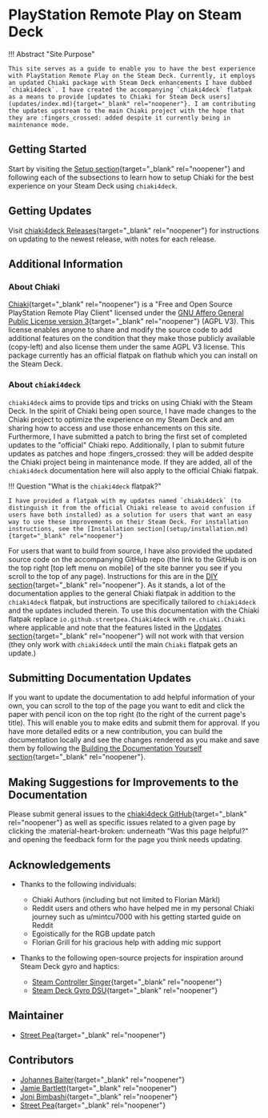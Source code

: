 # PlayStation Remote Play on Steam Deck

!!! Abstract "Site Purpose"

    This site serves as a guide to enable you to have the best experience with PlayStation Remote Play on the Steam Deck. Currently, it employs an updated Chiaki package with Steam Deck enhancements I have dubbed `chiaki4deck`. I have created the accompanying `chiaki4deck` flatpak as a means to provide [updates to Chiaki for Steam Deck users](updates/index.md){target="_blank" rel="noopener"}. I am contributing the updates upstream to the main Chiaki project with the hope that they are :fingers_crossed: added despite it currently being in maintenance mode.

## Getting Started

Start by visiting the [Setup section](setup/index.md){target="_blank" rel="noopener"} and following each of the subsections to learn how to setup Chiaki for the best experience on your Steam Deck using `chiaki4deck`.

## Getting Updates

Visit [chiaki4deck Releases](updates/releases.md){target="_blank" rel="noopener"} for instructions on updating to the newest release, with notes for each release.

## Additional Information

### About Chiaki

[Chiaki](https://git.sr.ht/~thestr4ng3r/chiaki){target="_blank" rel="noopener"} is a "Free and Open Source PlayStation Remote Play Client" licensed under the [GNU Affero General Public License version 3](https://www.gnu.org/licenses/agpl-3.0.html){target="_blank" rel="noopener"} (AGPL V3). This license enables anyone to share and modify the source code to add additional features on the condition that they make those publicly available (copy-left) and also license them under the same AGPL V3 license. This package currently has an official flatpak on flathub which you can install on the Steam Deck.

### About `chiaki4deck`

`chiaki4deck` aims to provide tips and tricks on using Chiaki with the Steam Deck. In the spirit of Chiaki being open source, I have made changes to the Chiaki project to optimize the experience on my Steam Deck and am sharing how to access and use those enhancements on this site. Furthermore, I have submitted a patch to bring the first set of completed updates to the "official" Chiaki repo. Additionally, I plan to submit future updates as patches and hope :fingers_crossed: they will be added despite the Chiaki project being in maintenance mode. If they are added, all of the `chiaki4deck` documentation here will also apply to the official Chiaki flatpak. 

!!! Question "What is the `chiaki4deck` flatpak?"

    I have provided a flatpak with my updates named `chiaki4deck` (to distinguish it from the official Chiaki release to avoid confusion if users have both installed) as a solution for users that want an easy way to use these improvements on their Steam Deck. For installation instructions, see the [Installation section](setup/installation.md){target="_blank" rel="noopener"}
    
For users that want to build from source, I have also provided the updated source code on the accompanying GitHub repo (the link to the GitHub is on the top right [top left menu on mobile] of the site banner you see if you scroll to the top of any page). Instructions for this are in the [DIY section](diy/buildit.md){target="_blank" rel="noopener"}. As it stands, a lot of the documentation applies to the general Chiaki flatpak in addition to the `chiaki4deck` flatpak, but instructions are specifically tailored to `chiaki4deck` and the updates included therein. To use this documentation with the Chiaki flatpak replace `io.github.streetpea.Chiaki4deck` with `re.chiaki.Chiaki` where applicable and note that the features listed in the [Updates section](updates/done.md){target="_blank" rel="noopener"} will not work with that version (they only work with `chiaki4deck` until the main `Chiaki` flatpak gets an update.)

## Submitting Documentation Updates

If you want to update the documentation to add helpful information of your own, you can scroll to the top of the page you want to edit and click the paper with pencil icon on the top right (to the right of the current page's title). This will enable you to make edits and submit them for approval. If you have more detailed edits or a new contribution, you can build the documentation locally and see the changes rendered as you make and save them by following the [Building the Documentation Yourself section](diy/builddocs.md){target="_blank" rel="noopener"}.

## Making Suggestions for Improvements to the Documentation

Please submit general issues to the [chiaki4deck GitHub](https://github.com/streetpea/chiaki4deck/issues){target="_blank" rel="noopener"} as well as specific issues related to a given page by clicking the :material-heart-broken: underneath "Was this page helpful?" and opening the feedback form for the page you think needs updating.

## Acknowledgements

* Thanks to the following individuals:
    - Chiaki Authors (including but not limited to Florian Märkl)
    - Reddit users and others who have helped me in my personal Chiaki journey such as u/mintcu7000 with his getting started guide on Reddit
    - Egoistically for the RGB update patch
    - Florian Grill for his gracious help with adding mic support

* Thanks to the following open-source projects for inspiration around Steam Deck gyro and haptics:
    - [Steam Controller Singer](https://github.com/Roboron3042/SteamControllerSinger){target="_blank" rel="noopener"}
    - [Steam Deck Gyro DSU](https://github.com/kmicki/SteamDeckGyroDSU){target="_blank" rel="noopener"}

## Maintainer

* [Street Pea](https://www.reddit.com/message/compose/?to=Street_Pea_6693){target="_blank" rel="noopener"}

## Contributors

* [Johannes Baiter](https://github.com/jbaiter){target="_blank" rel="noopener"}
* [Jamie Bartlett](https://github.com/Nikorag?tab=repositories){target="_blank" rel="noopener"}
* [Joni Bimbashi](https://github.com/jonibim){target="_blank" rel="noopener"}
* [Street Pea](https://github.com/streetpea){target="_blank" rel="noopener"}